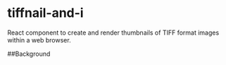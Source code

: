 # tiffnail-and-i
React component to create and render thumbnails of TIFF format images within a web browser.

##Background

